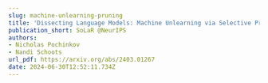 ```yaml
---
slug: machine-unlearning-pruning
title: 'Dissecting Language Models: Machine Unlearning via Selective Pruning  '
publication_short: SoLaR @NeurIPS
authors:
- Nicholas Pochinkov
- Nandi Schoots
url_pdf: https://arxiv.org/abs/2403.01267
date: 2024-06-30T12:52:11.734Z
---
```

